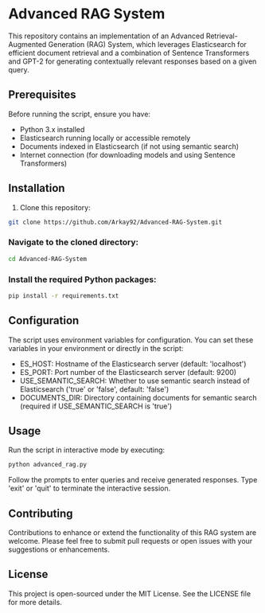 # Advanced RAG System

This repository contains an implementation of an Advanced Retrieval-Augmented Generation (RAG) System, which leverages Elasticsearch for efficient document retrieval and a combination of Sentence Transformers and GPT-2 for generating contextually relevant responses based on a given query.

## Prerequisites

Before running the script, ensure you have:
- Python 3.x installed
- Elasticsearch running locally or accessible remotely
- Documents indexed in Elasticsearch (if not using semantic search)
- Internet connection (for downloading models and using Sentence Transformers)

## Installation

1. Clone this repository:

```bash
git clone https://github.com/Arkay92/Advanced-RAG-System.git
```

### Navigate to the cloned directory:
```bash
cd Advanced-RAG-System
```
### Install the required Python packages:
```bash
pip install -r requirements.txt
```

## Configuration
The script uses environment variables for configuration. You can set these variables in your environment or directly in the script:

- ES_HOST: Hostname of the Elasticsearch server (default: 'localhost')
- ES_PORT: Port number of the Elasticsearch server (default: 9200)
- USE_SEMANTIC_SEARCH: Whether to use semantic search instead of Elasticsearch ('true' or 'false', default: 'false')
- DOCUMENTS_DIR: Directory containing documents for semantic search (required if USE_SEMANTIC_SEARCH is 'true')

## Usage
Run the script in interactive mode by executing:

```bash
python advanced_rag.py
```

Follow the prompts to enter queries and receive generated responses. Type 'exit' or 'quit' to terminate the interactive session.

## Contributing
Contributions to enhance or extend the functionality of this RAG system are welcome. Please feel free to submit pull requests or open issues with your suggestions or enhancements.

## License
This project is open-sourced under the MIT License. See the LICENSE file for more details.
